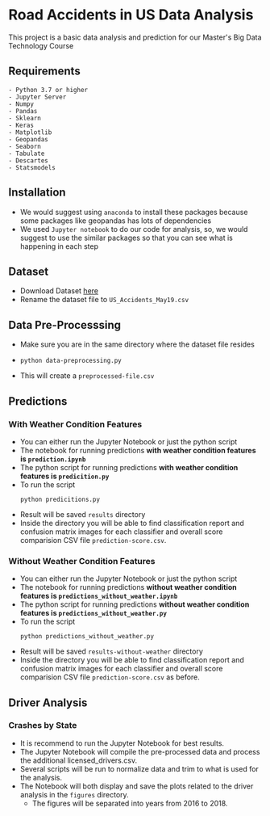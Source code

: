# Road Accidents in US Data Analysis

This project is a basic data analysis and prediction for our Master's Big Data Technology Course

## Requirements
```
- Python 3.7 or higher
- Jupyter Server
- Numpy
- Pandas
- Sklearn
- Keras
- Matplotlib
- Geopandas
- Seaborn
- Tabulate
- Descartes
- Statsmodels
```
## Installation
- We would suggest using `anaconda` to install these packages because some packages like geopandas has lots of dependencies
- We used `Jupyter notebook` to do our code for analysis, so, we would suggest to use the similar packages so that you can see what is happening in each step

## Dataset
- Download Dataset [here](https://www.kaggle.com/sobhanmoosavi/us-accidents/download/p44lgYpA1uUpTDM3fEsI%2Fversions%2F7rBcGxF5y4DRaC7WGHpu%2Ffiles%2FUS_Accidents_May19.csv?datasetVersionNumber=1)
- Rename the dataset file to `US_Accidents_May19.csv`

## Data Pre-Processsing
- Make sure you are in the same directory where the dataset file resides
-   ```
    python data-preprocessing.py
    ```
- This will create a `preprocessed-file.csv`

## Predictions

### With Weather Condition Features
- You can either run the Jupyter Notebook or just the python script
- The notebook for running predictions **with weather condition features is `prediction.ipynb`**
- The python script for running predictions **with weather condition features is `predicition.py`**
- To run the script
    ```
    python predicitions.py
    ```
- Result will be saved `results` directory
- Inside the directory you will be able to find classification report and confusion matrix images for each classifier and overall score comparision CSV file `prediction-score.csv`.

### Without Weather Condition Features
- You can either run the Jupyter Notebook or just the python script
- The notebook for running predictions **without weather condition features is `predictions_without_weather.ipynb`**
- The python script for running predictions **without weather condition features is `predictions_without_weather.py`**
- To run the script
    ```
    python predictions_without_weather.py
    ```
- Result will be saved `results-without-weather` directory
- Inside the directory you will be able to find classification report and confusion matrix images for each classifier and overall score comparision CSV file `prediction-score.csv` as before.

## Driver Analysis

### Crashes by State
- It is recommend to run the Jupyter Notebook for best results.
- The Jupyter Notebook will compile the pre-processed data and process the additional licensed_drivers.csv.
- Several scripts will be run to normalize data and trim to what is used for the analysis.
- The Notebook will both display and save the plots related to the driver analysis in the `figures` directory.
    - The figures will be separated into years from 2016 to 2018.
